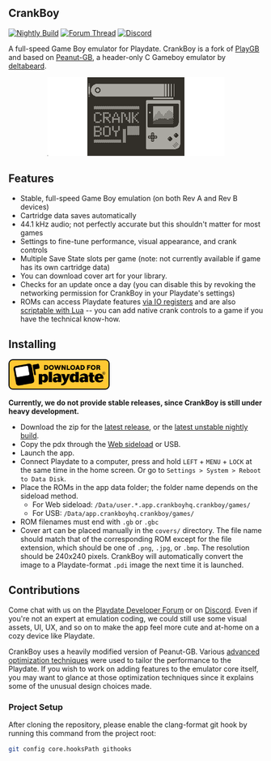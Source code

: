 ## CrankBoy

[![Nightly Build](https://github.com/CrankBoyHQ/crankboy-app/actions/workflows/nightly.yml/badge.svg)](https://github.com/CrankBoyHQ/crankboy-app/actions/workflows/nightly.yml)
[![Forum Thread](https://img.shields.io/badge/Forum_Thread-yellow?logo=discourse&label=PlayDate)](https://devforum.play.date/t/60-fps-gameboy-emulation/22865)
[![Discord](https://img.shields.io/discord/675983554655551509?logo=discord&logoColor=white&color=7289DA)](https://discord.com/channels/675983554655551509/1378119815641694278)


A full-speed Game Boy emulator for Playdate. CrankBoy is a fork of [PlayGB](https://github.com/risolvipro/PlayGB)
and based on [Peanut-GB](https://github.com/deltabeard/Peanut-GB), a header-only C Gameboy emulator by
[deltabeard](https://github.com/deltabeard).

<p align="center">
<img src="Source/launcher/card.png?raw=true">
</p>

## Features
- Stable, full-speed Game Boy emulation (on both Rev A and Rev B devices)
- Cartridge data saves automatically
- 44.1 kHz audio; not perfectly accurate but this shouldn't matter for most games
- Settings to fine-tune performance, visual appearance, and crank controls
- Multiple Save State slots per game (note: not currently available if game has its own cartridge data)
- You can download cover art for your library.
- Checks for an update once a day (you can disable this by revoking the networking permission for CrankBoy in your Playdate's settings)
- ROMs can access Playdate features [via IO registers](gb-extensions) and are also [scriptable with Lua](./lua-docs.md) -- you can add native crank controls to a game if you have the technical know-how.

## Installing

<a href="https://github.com/CrankBoyHQ/crankboy-app/releases/latest"><img src="assets/playdate-badge-download.png?raw=true" width="200"></a>

**Currently, we do not provide stable releases, since CrankBoy is still under heavy development.**

- Download the zip for the [latest release](https://github.com/CrankBoyHQ/crankboy-app/releases/latest),
  or the [latest unstable nightly build](https://github.com/CrankBoyHQ/crankboy-app/actions/workflows/nightly.yml).
- Copy the pdx through the [Web sideload](https://play.date/account/sideload/) or USB.
- Launch the app.
- Connect Playdate to a computer, press and hold `LEFT` + `MENU` + `LOCK` at the same time in the home screen. Or go to `Settings > System > Reboot to Data Disk`.
- Place the ROMs in the app data folder; the folder name depends on the sideload method.
    - For Web sideload: `/Data/user.*.app.crankboyhq.crankboy/games/`
    - For USB: `/Data/app.crankboyhq.crankboy/games/`
- ROM filenames must end with `.gb` or `.gbc`
- Cover art can be placed manually in the `covers/` directory. The file name should match that of the corresponding ROM except for the file extension, which should be one of `.png`, `.jpg`, or `.bmp`. The resolution should be 240x240 pixels. CrankBoy will automatically convert the image to a Playdate-format `.pdi` image the next time it is launched.

## Contributions

Come chat with us on the [Playdate Developer Forum](https://devforum.play.date/t/60-fps-gameboy-emulation/22865) or on [Discord](https://discord.com/channels/675983554655551509/1378119815641694278). Even if you're not an expert at emulation coding, we could still use some visual assets, UI, UX, and so on to make the app feel more cute and at-home on a cozy device like Playdate.

CrankBoy uses a heavily modified version of Peanut-GB. Various [advanced optimization techniques](https://devforum.play.date/t/dirty-optimization-secrets-c-for-playdate/23011) were used to tailor the performance to the Playdate. If you wish to work on adding features to the emulator core itself, you may want to glance at those optimization techniques since it explains some of the unusual design choices made.

### Project Setup

After cloning the repository, please enable the clang-format git hook by running this command from the project root:

```bash
git config core.hooksPath githooks
```
